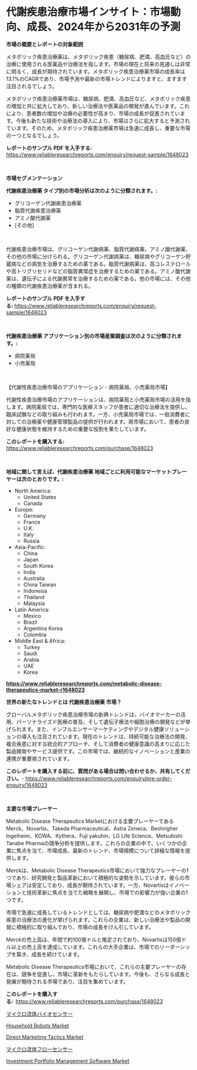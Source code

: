 <p><h1>代謝疾患治療市場インサイト：市場動向、成長、2024年から2031年の予測</h1></p><p><strong>市場の概要とレポートの対象範囲</strong></p>
<p><p>メタボリック疾患治療薬は、メタボリック疾患（糖尿病、肥満、高血圧など）の治療に使用される医薬品や治療法を指します。市場の現在と将来の見通しは非常に明るく、成長が期待されています。メタボリック疾患治療薬市場の成長率は13.1%のCAGRであり、市場予測や最新の市場トレンドによりますと、ますます注目されるでしょう。</p><p>メタボリック疾患治療薬市場は、糖尿病、肥満、高血圧など、メタボリック疾患の増加と共に拡大しており、新しい治療法や医薬品の開発が進んでいます。これにより、患者数の増加や治療の必要性が高まり、市場の成長が促進されています。今後も新たな技術や治療法の導入により、市場はさらに拡大すると予測されています。そのため、メタボリック疾患治療薬市場は急速に成長し、重要な市場の一つとなるでしょう。</p></p>
<p><strong>レポートのサンプル PDF を入手する:</strong> <a href="https://www.reliableresearchreports.com/enquiry/request-sample/1648023">https://www.reliableresearchreports.com/enquiry/request-sample/1648023</a></p>
<p>&nbsp;</p>
<p><strong>市場セグメンテーション</strong></p>
<p><strong>代謝疾患治療薬 タイプ別の市場分析は次のように分類されます。:</strong></p>
<p><ul><li>グリコーゲン代謝疾患治療薬</li><li>脂質代謝疾患治療薬</li><li>アミノ酸代謝薬</li><li>[その他]</li></ul></p>
<p>&nbsp;</p>
<p><p>代謝疾患治療市場は、グリコーゲン代謝病薬、脂質代謝病薬、アミノ酸代謝薬、その他の市場に分けられる。グリコーゲン代謝病薬は、糖尿病やグリコーゲン貯蔵病などの病気を治療するための薬である。脂質代謝病薬は、高コレステロールや高トリグリセリドなどの脂質異常症を治療するための薬である。アミノ酸代謝薬は、遺伝子による代謝異常を治療するための薬である。他の市場には、その他の種類の代謝疾患治療薬が含まれる。</p></p>
<p><strong>レポートのサンプル PDF を入手する:</strong>&nbsp;<a href="https://www.reliableresearchreports.com/enquiry/request-sample/1648023">https://www.reliableresearchreports.com/enquiry/request-sample/1648023</a></p>
<p>&nbsp;</p>
<p><strong> 代謝疾患治療薬 アプリケーション別の市場産業調査は次のように分類されます。:</strong></p>
<p><ul><li>病院薬局</li><li>小売薬局</li></ul></p>
<p>&nbsp;</p>
<p><p>【代謝性疾患治療市場のアプリケーション - 病院薬局、小売薬局市場】</p><p>代謝性疾患治療市場のアプリケーションは、病院薬局と小売薬局市場の活用を指します。病院薬局では、専門的な医療スタッフが患者に適切な治療法を提供し、臨床試験などの取り組みも行われます。一方、小売薬局市場では、一般消費者に対しての治療薬や健康管理製品の提供が行われます。両市場において、患者の良好な健康状態を維持するための重要な役割を果たしています。</p></p>
<p><strong>このレポートを購入する:</strong>&nbsp; <a href="https://www.reliableresearchreports.com/purchase/1648023">https://www.reliableresearchreports.com/purchase/1648023</a></p>
<p>&nbsp;</p>
<p><strong>地域に関して言えば、代謝疾患治療薬 地域ごとに利用可能なマーケットプレーヤーは次のとおりです。:</strong></p>
<p><ul>
    <li>
        North America:
        <ul>
            <li>United States</li>
            <li>Canada</li>
        </ul>
    </li>
    <li>
        Europe:
        <ul>
            <li>Germany</li>
            <li>France</li>
            <li>U.K.</li>
            <li>Italy</li>
            <li>Russia</li>
        </ul>
    </li>
    <li>
        Asia-Pacific:
        <ul>
            <li>China</li>
            <li>Japan</li>
            <li>South Korea</li>
            <li>India</li>
            <li>Australia</li>
            <li>China Taiwan</li>
            <li>Indonesia</li>
            <li>Thailand</li>
            <li>Malaysia</li>
        </ul>
    </li>
    <li>
        Latin America:
        <ul>
            <li>Mexico</li>
            <li>Brazil</li>
            <li>Argentina Korea</li>
            <li>Colombia</li>
        </ul>
    </li>
    <li>
        Middle East & Africa:
        <ul>
            <li>Turkey</li>
            <li>Saudi</li>
            <li>Arabia</li>
            <li>UAE</li>
            <li>Korea</li>
        </ul>
    </li>
    </ul></p>
<p><strong><a href="https://www.reliableresearchreports.com/metabolic-disease-therapeutics-market-r1648023">https://www.reliableresearchreports.com/metabolic-disease-therapeutics-market-r1648023</a></strong>&nbsp;</p>
<p><strong>世界の新たなトレンドとは 代謝疾患治療薬 市場？</strong></p>
<p><p>グローバルメタボリック疾患治療市場の新興トレンドは、バイオマーカーの活用、パーソナライズド医療の普及、そして遺伝子療法や細胞治療の開発などが挙げられます。また、インフルエンサーマーケティングやデジタル健康ソリューションの導入も注目されています。現在のトレンドは、持続可能な治療法の開発、複合疾患に対する統合的アプローチ、そして消費者の健康意識の高まりに応じた製品開発やサービス提供です。この市場では、継続的なイノベーションと産業の連携が重要視されています。</p></p>
<p><strong>このレポートを購入する前に、質問がある場合は問い合わせるか、共有してください。</strong>- <a href="https://www.reliableresearchreports.com/enquiry/pre-order-enquiry/1648023">https://www.reliableresearchreports.com/enquiry/pre-order-enquiry/1648023</a></p>
<p>&nbsp;</p>
<p><strong>主要な市場プレーヤー</strong></p>
<p><p>Metabolic Disease Therapeutics Marketにおける主要プレーヤーであるMerck、Novartis、Takeda Pharmaceutical、Astra Zeneca、Beohrigher Ingelheim、KOWA、Kythera、Fuji yakuhin、LG Life Science、Metsubishi Tanabe Pharmaの競争分析を提供します。これらの企業の中で、いくつかの企業に焦点を当て、市場成長、最新のトレンド、市場規模について詳細な情報を提供します。</p><p>Merckは、Metabolic Disease Therapeutics市場において強力なプレーヤーの1つであり、研究開発と製品革新において積極的な姿勢を示しています。彼らの市場シェアは安定しており、成長が期待されています。一方、Novartisはイノベーションと技術革新に焦点を当てた戦略を展開し、市場での影響力が強い企業の1つです。</p><p>市場で急速に成長しているトレンドとしては、糖尿病や肥満などのメタボリック疾患の治療法の進化が挙げられます。これらの企業は、新しい治療法や製品の開発に積極的に取り組んでおり、市場の成長をけん引しています。</p><p>Merckの売上高は、年間で約100億ドルと推定されており、Novartisは150億ドル以上の売上高を達成しています。これらの大手企業は、市場でのリーダーシップを築き、成長を続けています。</p><p>Metabolic Disease Therapeutics市場において、これらの主要プレーヤーの存在は、競争を促進し、市場に革新をもたらしています。今後も、さらなる成長と発展が期待される市場であり、注目を集めています。</p></p>
<p><strong>このレポートを購入する:</strong>&nbsp;&nbsp;<a href="https://www.reliableresearchreports.com/purchase/1648023">https://www.reliableresearchreports.com/purchase/1648023</a></p>
<p><p><a href="https://github.com/schmahlson/Market-Research-Report-List-1/blob/main/328706965254.md">マイクロ流体バイオセンサー</a></p><p><a href="https://issuu.com/reportprime-2/docs/household-robots-market-size-2030.pptx">Household Robots Market</a></p><p><a href="https://www.linkedin.com/pulse/direct-marketing-tactics-market-size-trends-complete-industry-qoj7c">Direct Marketing Tactics Market</a></p><p><a href="https://github.com/roulaayoub-saad/Market-Research-Report-List-1/blob/main/906646065253.md">マイクロ流体フローセンサー</a></p><p><a href="https://www.linkedin.com/pulse/investment-portfolio-management-software-market-report-reveals-jpefc">Investment Portfolio Management Software Market</a></p></p>